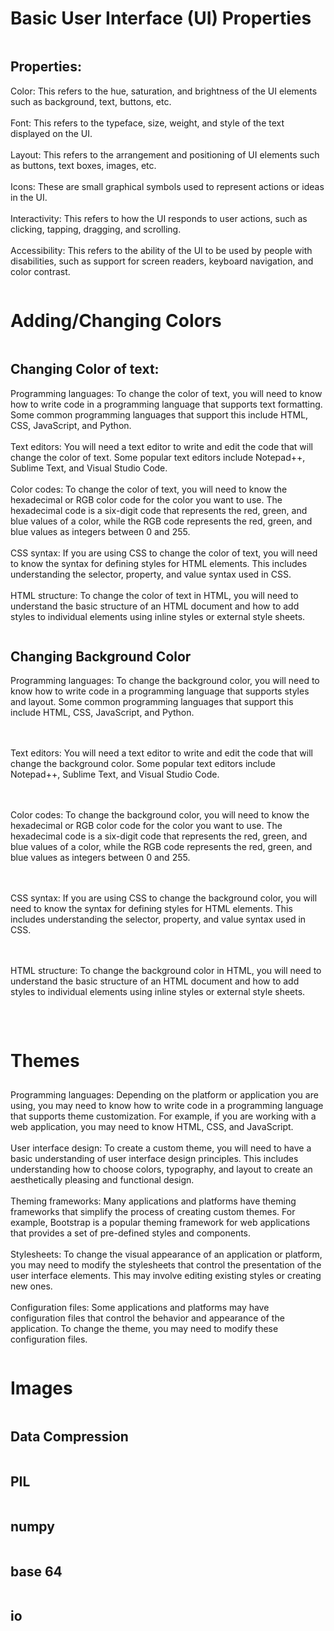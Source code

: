 <html>
    <head>
    <link rel="stylesheet" href="page1.css">
    </head>
    <body>
    <div class="row">
        <h1>Basic User Interface (UI) Properties</h1>
    </div>
    <div class="column">
    <h2>Properties:</h2>
    <p>
Color: This refers to the hue, saturation, and brightness of the UI elements such as background, text, buttons, etc.
<br><br>
Font: This refers to the typeface, size, weight, and style of the text displayed on the UI.
<br><br>
Layout: This refers to the arrangement and positioning of UI elements such as buttons, text boxes, images, etc.
<br><br>
Icons: These are small graphical symbols used to represent actions or ideas in the UI.
<br><br>
Interactivity: This refers to how the UI responds to user actions, such as clicking, tapping, dragging, and scrolling.
<br><br>
Accessibility: This refers to the ability of the UI to be used by people with disabilities, such as support for screen readers, keyboard navigation, and color contrast.
<br>
</p>
</div>
    <div class="row">
    <h1>Adding/Changing Colors</h1>
    </div>
<div class="column">
    <h2>Changing Color of text:</h2>
    <p>
Programming languages: To change the color of text, you will need to know how to write code in a programming language that supports text formatting. Some common programming languages that support this include HTML, CSS, JavaScript, and Python.
<br><br>
Text editors: You will need a text editor to write and edit the code that will change the color of text. Some popular text editors include Notepad++, Sublime Text, and Visual Studio Code.
<br><br>
Color codes: To change the color of text, you will need to know the hexadecimal or RGB color code for the color you want to use. The hexadecimal code is a six-digit code that represents the red, green, and blue values of a color, while the RGB code represents the red, green, and blue values as integers between 0 and 255.
<br><br>
CSS syntax: If you are using CSS to change the color of text, you will need to know the syntax for defining styles for HTML elements. This includes understanding the selector, property, and value syntax used in CSS.
<br><br>
HTML structure: To change the color of text in HTML, you will need to understand the basic structure of an HTML document and how to add styles to individual elements using inline styles or external style sheets.
<br>
</p>
    
</div>
<div class="column">
    <h2>Changing Background Color</h2>
 <p>
Programming languages: To change the background color, you will need to know how to write code in a programming language that supports styles and layout. Some common programming languages that support this include HTML, CSS, JavaScript, and Python.

<br><br>
Text editors: You will need a text editor to write and edit the code that will change the background color. Some popular text editors include Notepad++, Sublime Text, and Visual Studio Code.

<br><br>
Color codes: To change the background color, you will need to know the hexadecimal or RGB color code for the color you want to use. The hexadecimal code is a six-digit code that represents the red, green, and blue values of a color, while the RGB code represents the red, green, and blue values as integers between 0 and 255.

<br><br>
CSS syntax: If you are using CSS to change the background color, you will need to know the syntax for defining styles for HTML elements. This includes understanding the selector, property, and value syntax used in CSS.

<br><br>
HTML structure: To change the background color in HTML, you will need to understand the basic structure of an HTML document and how to add styles to individual elements using inline styles or external style sheets.

<br>
</p>

</div>
 <div class="column">
    <h1>Themes</h1>
     <h2></h2>
<p>
Programming languages: Depending on the platform or application you are using, you may need to know how to write code in a programming language that supports theme customization. For example, if you are working with a web application, you may need to know HTML, CSS, and JavaScript.
<br><br>
User interface design: To create a custom theme, you will need to have a basic understanding of user interface design principles. This includes understanding how to choose colors, typography, and layout to create an aesthetically pleasing and functional design.
<br><br>
Theming frameworks: Many applications and platforms have theming frameworks that simplify the process of creating custom themes. For example, Bootstrap is a popular theming framework for web applications that provides a set of pre-defined styles and components.
<br><br>
Stylesheets: To change the visual appearance of an application or platform, you may need to modify the stylesheets that control the presentation of the user interface elements. This may involve editing existing styles or creating new ones.
<br><br>
Configuration files: Some applications and platforms may have configuration files that control the behavior and appearance of the application. To change the theme, you may need to modify these configuration files.
<br>
</p>

</div>
  <div class="row">
    <h1>Images</h1>
    </div>
<div class="column">
    <h2>Data Compression</h2>
</div>

<div class="column">
    <h2>PIL</h2>
</div>

<div class="column">
    <h2>numpy</h2>
</div>

<div class="column">
    <h2>base 64</h2>
</div>

<div class="column">
    <h2>io</h2>
</div>

